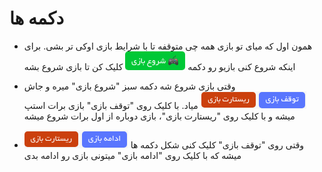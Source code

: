 # دکمه ها

-   همون اول که میای تو بازی همه چی متوقفه تا با شرایط بازی اوکی تر بشی. برای اینکه شروع کنی بازیو رو دکمه ![start button](../../assets/images/enviroments/3-buttons-start.png) کلیک کن تا بازی شروع بشه

-   وقتی بازی شروع شه دکمه سبز "شروع بازی" میره و جاش ![pause button](../../assets/images/enviroments/3-buttons-pause-restart.png) میاد. با کلیک روی "توقف بازی" بازی برات استپ میشه و با کلیک روی "ریستارت بازی"، بازی دوباره از اول برات شروع میشه

-   وقتی روی "توقف بازی" کلیک کنی شکل دکمه ها ![resume button](../../assets/images/enviroments/3-buttons-resume-restart.png) میشه که با کلیک روی "ادامه بازی" میتونی بازی رو ادامه بدی
